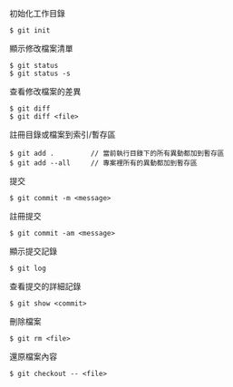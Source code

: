 初始化工作目錄
```
$ git init
```

顯示修改檔案清單
```
$ git status
$ git status -s
```

查看修改檔案的差異
```
$ git diff
$ git diff <file>
```

註冊目錄或檔案到索引/暫存區
```
$ git add .			// 當前執行目錄下的所有異動都加到暫存區
$ git add --all		// 專案裡所有的異動都加到暫存區
```

提交
```
$ git commit -m <message>
```

註冊提交
```
$ git commit -am <message>
```

顯示提交記錄
```
$ git log
```

查看提交的詳細記錄
```
$ git show <commit>
```

刪除檔案
```
$ git rm <file>
```

還原檔案內容
```
$ git checkout -- <file>
```


